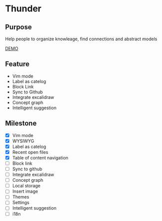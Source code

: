 # Thunder

## Purpose

Help people to organize knowleage, find connections and abstract models

[DEMO](https://thunder-web.vercel.app/)

## Feature
* Vim mode
* Label as catelog
* Block Link
* Sync to Github
* Integrate excalidraw
* Concept graph
* Intelligent suggestion
 
 ## Milestone
- [x] Vim mode
- [x] WYSIWYG
- [x] Label as catelog
- [x] Recent open files
- [x] Table of content navigation
- [ ] Block link
- [ ] Sync to github
- [ ] Integrate excalidraw
- [ ] Concept graph
- [ ] Local storage
- [ ] Insert image
- [ ] Themes
- [ ] Settings
- [ ] Intelligent suggestion
- [ ] i18n
